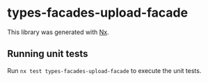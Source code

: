 # types-facades-upload-facade

This library was generated with [Nx](https://nx.dev).

## Running unit tests

Run `nx test types-facades-upload-facade` to execute the unit tests.
